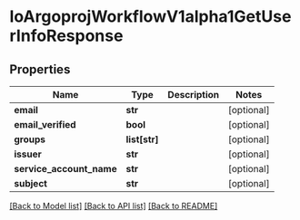 # IoArgoprojWorkflowV1alpha1GetUserInfoResponse

## Properties
Name | Type | Description | Notes
------------ | ------------- | ------------- | -------------
**email** | **str** |  | [optional] 
**email_verified** | **bool** |  | [optional] 
**groups** | **list[str]** |  | [optional] 
**issuer** | **str** |  | [optional] 
**service_account_name** | **str** |  | [optional] 
**subject** | **str** |  | [optional] 

[[Back to Model list]](../README.md#documentation-for-models) [[Back to API list]](../README.md#documentation-for-api-endpoints) [[Back to README]](../README.md)


